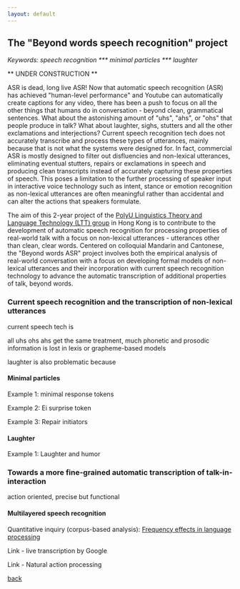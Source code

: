 ```yaml
---
layout: default
---
```


## The "Beyond words speech recognition" project

 <i> Keywords: speech recognition *** minimal particles *** laughter </i>

** UNDER CONSTRUCTION **

ASR is dead, long live ASR! Now that automatic speech recognition (ASR) has achieved "human-level performance" and Youtube can automatically create captions for any video, there has been a push to focus on all the other things that humans do in conversation - beyond clean, grammatical sentences. What about the astonishing amount of "uhs", "ahs", or "ohs" that people produce in talk? What about laughter, sighs, stutters and all the other exclamations and interjections? Current speech recognition tech does not accurately transcribe and process these types of utterances, mainly because that is not what the systems were designed for. In fact, commercial ASR is mostly designed to filter out disfluencies and non-lexical utterances, eliminating eventual stutters, repairs or exclamations in speech and producing clean transcripts instead of accurately capturing these properties of speech. This poses a limitation to the further processing of speaker input in interactive voice technology such as intent, stance or emotion recognition as non-lexical utterances are often meaningful rather than accidental and can alter the actions that speakers formulate.

The aim of this 2-year project of the <a href="http://llt.cbs.polyu.edu.hk/">PolyU Linguistics Theory and Language Technology (LTT) group</a> in Hong Kong is to contribute to the development of automatic speech recognition for processing properties of real-world talk with a focus on non-lexical utterances - utterances other than clean, clear words. Centered on colloquial Mandarin and Cantonese, the "Beyond words ASR" project involves both the empirical analysis of real-world conversation with a focus on developing formal models of non-lexical utterances and their incorporation with current speech recognition technology to advance the automatic transcription of additional properties of talk, beyond words.


### Current speech recognition and the transcription of non-lexical utterances

current speech tech is

all uhs ohs ahs get the same treatment, much phonetic and prosodic information is lost in lexis or grapheme-based models

laughter is also problematic because
 
#### Minimal particles

Example 1: minimal response tokens

Example 2: Ei surprise token

Example 3: Repair initiators

#### Laughter

Example 1: Laughter and humor

### Towards a more fine-grained automatic transcription of talk-in-interaction

action oriented, precise but functional

#### Multilayered speech recognition

Quantitative inquiry (corpus-based analysis):
<a href="https://www.cambridge.org/core/journals/studies-in-second-language-acquisition/article/frequency-effects-in-language-processing/C4A2C08A0900E306078B9819D7ABF428
">Frequency effects in language processing</a> 

Link - live transcription by Google

Link - Natural action processing

[back](./)

